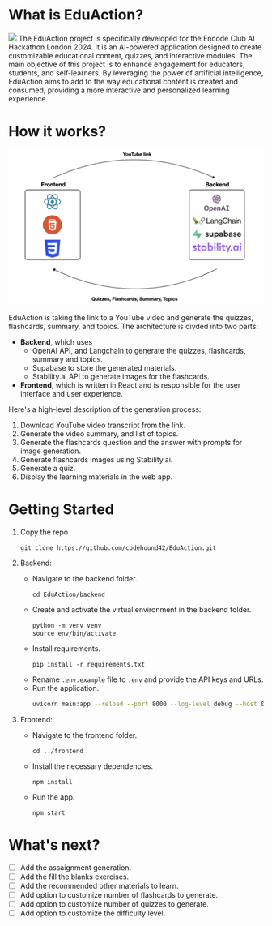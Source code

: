 # What is EduAction?
![](cover.png)
The EduAction project is specifically developed for the Encode Club AI Hackathon London 2024. It is an AI-powered application designed to create customizable educational content, quizzes, and interactive modules. The main objective of this project is to enhance engagement for educators, students, and self-learners. By leveraging the power of artificial intelligence, EduAction aims to add to the way educational content is created and consumed, providing a more interactive and personalized learning experience.

# How it works?
![](imgs/architecture.png)

EduAction is taking the link to a YouTube video and generate the quizzes, flashcards, summary, and topics. 
The architecture is divded into two parts:
- **Backend**, which uses
    - OpenAI API, and Langchain to generate the quizzes, flashcards, summary and topics.
    - Supabase to store the generated materials.
    - Stability.ai API to generate images for the flashcards.
- **Frontend**, which is written in React and is responsible for the user interface and user experience.

Here's a high-level description of the generation process:
1) Download YouTube video transcript from the link.
2) Generate the video summary, and list of topics.
3) Generate the flashcards question and the answer with prompts for image generation.
4) Generate flashcards images using Stability.ai.
5) Generate a quiz.
6) Display the learning materials in the web app.

# Getting Started

1) Copy the repo
    ```
    git clone https://github.com/codehound42/EduAction.git
    ```
2) Backend:
    - Navigate to the backend folder.
        ```
        cd EduAction/backend
        ```
    - Create and activate the virtual environment in the backend folder.
        ```
        python -m venv venv
        source env/bin/activate
        ```
    - Install requirements.
        ```
        pip install -r requirements.txt
        ```
    - Rename `.env.example` file to `.env` and provide the API keys and URLs.
    - Run the application.
        ```bash
        uvicorn main:app --reload --port 8000 --log-level debug --host 0.0.0.0
        ```
    
3) Frontend:
    - Navigate to the frontend folder.
        ```
        cd ../frontend
        ```
    - Install the necessary dependencies.
        ```
        npm install
        ```

    - Run the app.
        ```
        npm start
        ``` 


# What's next?
- [ ] Add the assaignment generation.
- [ ] Add the fill the blanks exercises.
- [ ] Add the recommended other materials to learn.
- [ ] Add option to customize number of flashcards to generate.
- [ ] Add option to customize number of quizzes to generate.
- [ ] Add option to customize the difficulty level.